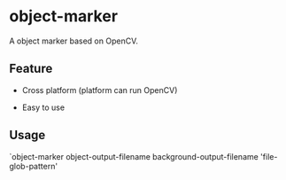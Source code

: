 # object-marker

A object marker based on OpenCV.

## Feature

- Cross platform (platform can run OpenCV)

- Easy to use

## Usage

`object-marker object-output-filename background-output-filename 'file-glob-pattern'
